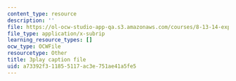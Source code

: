 ```yaml
---
content_type: resource
description: ''
file: https://ol-ocw-studio-app-qa.s3.amazonaws.com/courses/8-13-14-experimental-physics-i-ii-junior-lab-fall-2016-spring-2017/a73392f311855117ac3e751ae41a5fe5_N-VHewPgPP8.vtt
file_type: application/x-subrip
learning_resource_types: []
ocw_type: OCWFile
resourcetype: Other
title: 3play caption file
uid: a73392f3-1185-5117-ac3e-751ae41a5fe5
---
```

